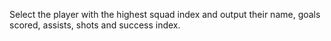Select the player with the highest squad index and output their name, goals scored, assists, shots and success index.
